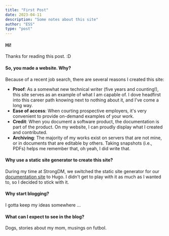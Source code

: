 ```yaml
---
title: "First Post"
date: 2023-04-11
description: "Some notes about this site"
author: "ESS"
type: "post"
---
```


#### Hi!

Thanks for reading this post. :D

#### So, you made a website. Why?

 Because of a recent job search, there are several reasons I created this site:

 - **Proof**: As a somewhat new technical writer (five years and counting!), this site serves as an example of what I am capable of. I dove headfirst into this career path knowing next to nothing about it, and I've come a long way.
 - **Ease of access**: When courting prospective employers, it's very convenient to provide on-demand examples of your work.
 - **Credit**: When you document a software product, the documentation is part of the product. On my website, I can proudly display what I created and contributed.
 - **Archiving**: The majority of my works exist on servers that are not mine, or in documents that are editable by others. Taking snapshots (i.e., PDFs) helps me remember that, oh yeah, I did write that.

#### Why use a static site generator to create this site?

During my time at StrongDM, we switched the static site generator for our [documentation site](https://www.strongdm.com/docs) to Hugo. I didn't get to play with it as much as I wanted to, so I decided to stick with it.

#### Why start blogging?

I gotta keep my ideas somewhere ...

#### What can I expect to see in the blog?

Dogs, stories about my mom, musings on futbol.
